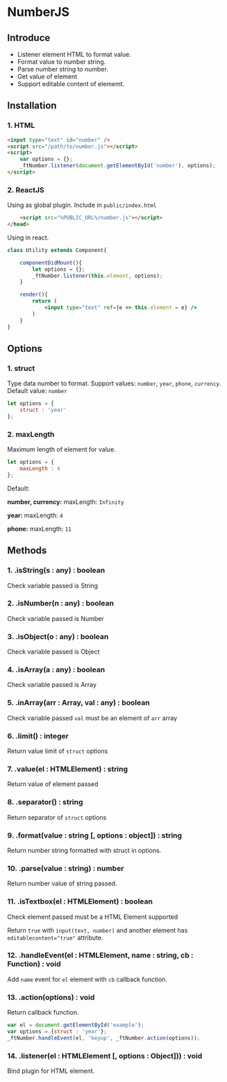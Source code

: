 # NumberJS

## Introduce

- Listener element HTML to format value.
- Format value to number string.
- Parse number string to number.
- Get value of element
- Support editable content of elememt.

## Installation

### 1. HTML

```html
<input type="text" id="number" />
<script src="/path/to/number.js"></script>
<script>
    var options = {};
    _ftNumber.listener(document.getElementById('number'), options);
</script>
```

### 2. ReactJS

Using as global plugin. Include in `public/index.html`

```html
    <script src="%PUBLIC_URL%/number.js"></script>
</head>
```

Using in react.

```jsx
class Utility extends Component{

    componentDidMount(){
        let options = {};
        _ftNumber.listener(this.element, options);
    }

    render(){
        return (
            <input type="text" ref={e => this.element = e} />
        )
    }
}
```

## Options

### 1. struct

Type data number to format. Support values: `number`, `year`, `phone`, `currency`. Default value: `number`

```js
let options = {
    struct : 'year'
};
```

### 2. maxLength

Maximum length of element for value.

```js
let options = {
    maxLength : 4
};
```
Default:

**number, currency:** maxLength: `Infinity`

**year:** maxLength: `4`

**phone:** maxLength: `11`

## Methods

### 1. .isString(s : any) : boolean

Check variable passed is String

### 2. .isNumber(n : any) : boolean

Check variable passed is Number

### 3. .isObject(o : any) : boolean

Check variable passed is Object

### 4. .isArray(a : any) : boolean

Check variable passed is Array

### 5. .inArray(arr : Array, val : any) : boolean

Check variable passed `val` must be an element of `arr` array

### 6. .limit() : integer

Return value limit of `struct` options

### 7. .value(el : HTMLElement) : string

Return value of element passed

### 8. .separator() : string

Return separator of `struct` options

### 9. .format(value : string [, options : object]) : string

Return number string formatted with struct in options.

### 10. .parse(value : string) : number

Return number value of string passed.

### 11. .isTextbox(el : HTMLElement) : boolean

Check element passed must be a HTML Element supported

Return `true` with `input(text, number)` and another element has `editablecontent="true"` attribute.

### 12. .handleEvent(el : HTMLElement, name : string, cb : Function) : void

Add `name` event for `el` element with `cb` callback function.

### 13. .action(options) : void

Return callback function.

```js
var el = document.getElementById('example');
var options = {struct : 'year'};
_ftNumber.handleEvent(el, 'keyup', _ftNumber.action(options));
```

### 14. .listener(el : HTMLElement [, options : Object])) : void

Bind plugin for HTML element.